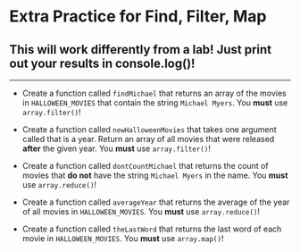 # Extra Practice for Find, Filter, Map

## This will work differently from a lab! Just print out your results in console.log()!

---

- Create a function called `findMichael` that returns an array of the movies in `HALLOWEEN_MOVIES` that contain the string `Michael Myers`. You **must** use `array.filter()`!

- Create a function called `newHalloweenMovies` that takes one argument called that is a year. Return an array of all movies that were released **after** the given year. You **must** use `array.filter()`!

- Create a function called `dontCountMichael` that returns the count of movies that **do not** have the string `Michael Myers` in the name. You **must** use `array.reduce()`!

- Create a function called `averageYear` that returns the average of the year of all movies in `HALLOWEEN_MOVIES`. You **must** use `array.reduce()`!

- Create a function called `theLastWord` that returns the last word of each movie in `HALLOWEEN_MOVIES`. You **must** use `array.map()`!